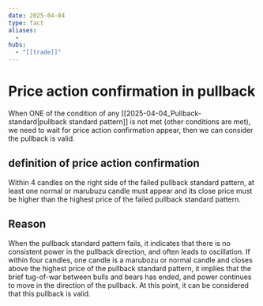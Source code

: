 ```yaml
---
date: 2025-04-04
type: fact
aliases:
  -
hubs:
  - "[[trade]]"
---
```


# Price action confirmation in pullback

When ONE of the condition of any [[2025-04-04_Pullback-standard|pullback standard pattern]] is not met (other conditions are met), we need to wait for price action confirmation appear, then we can consider the pullback is valid.


## definition of price action confirmation

Within 4 candles on the right side of the failed pullback standard pattern, at least one normal or marubuzu candle must appear and its close price must be higher than the highest price of the failed pullback standard pattern.


## Reason

When the pullback standard pattern fails, it indicates that there is no consistent power in the pullback direction, and often leads to oscillation. If within four candles, one candle is a marubozu or normal candle and closes above the highest price of the pullback standard pattern, it implies that the brief tug-of-war between bulls and bears has ended, and power continues to move in the direction of the pullback. At this point, it can be considered that this pullback is valid.
